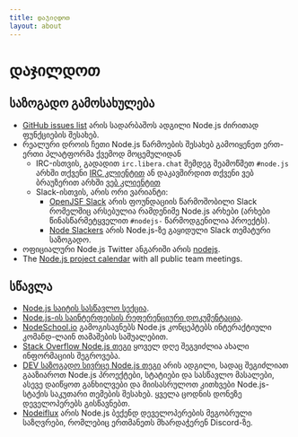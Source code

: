 ```yaml
---
title: დაჯილდოთ
layout: about
---
```


# დაჯილდოთ

## საზოგადო გამოსახულება

- [GitHub issues list](https://github.com/nodejs/node/issues) არის სადარბაშოს ადგილი Node.js ძირითად ფუნქციების შესახებ.
- რეალური დროის ჩეთი Node.js წარმოების შესახებ გამოიყენეთ ერთ-ერთი პლატფორმა ქვემოდ მოცემულიდან
  - IRC-ისთვის, გადადით `irc.libera.chat` შემდეგ შეამოწმეთ `#node.js` არხში თქვენი [IRC კლიენტით](https://en.wikipedia.org/wiki/Comparison_of_Internet_Relay_Chat_clients) ან დაკავშირდით თქვენი ვებ ბრაუზერით არხში [ვებ კლიენტით](https://kiwiirc.com/nextclient/)
  - Slack-ისთვის, არის ორი ვარიანტი:
    - [OpenJSF Slack](https://slack-invite.openjsf.org/) არის ფოუნდაციის წარმოშობილი Slack რომელშიც არსებულია რამდენიმე Node.js არხები (არხები წინასწარმეტყველით `#nodejs-` წარმოდგენილია პროექტს).
    - [Node Slackers](https://www.nodeslackers.com/) არის Node.js-ზე გაყიდული Slack თემატური საზოგადო.
- ოფიციალური Node.js Twitter ანგარიში არის [nodejs](https://twitter.com/nodejs).
- The [Node.js project calendar](https://nodejs.org/calendar) with all public team meetings.

## სწავლა

- [Node.js საიტის სასწავლო სექცია](https://nodejs.org/en/learn/).
- [Node.js-ის საინტერფეისის რეფერენციური დოკუმენტაცია](https://nodejs.org/api/).
- [NodeSchool.io](https://nodeschool.io/) გამოგისავნებს Node.js კონცეპტებს ინტერაქტიული კომანდ-ლაინ თამაშების საშუალებით.
- [Stack Overflow Node.js თეგი](https://stackoverflow.com/questions/tagged/node.js) ყოველ დღე შეგვიძლია ახალი ინფორმაციის შეგროვება.
- [DEV საზოგადო სივრცე Node.js თეგი](https://dev.to/t/node) არის ადგილი, სადაც შეგიძლიათ გააზიაროთ Node.js პროექტები, სტატიები და სასწავლო მასალები, ასევე დაიწყოთ განხილვები და მიისასრულოთ კითხვები Node.js-სტაქის საკუთარი თემების შესახებ. ყველა ცოდნის დონეზე დეველოპერებს გისწავნებთ.
- [Nodeiflux](https://discordapp.com/invite/vUsrbjd) არის Node.js ბექენდ დეველოპერების მეგობრული საზღვრები, რომლებიც ერთმანეთს მხარდაჭერენ Discord-ზე.
